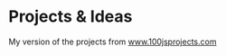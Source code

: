 # Projects & Ideas

My version of the projects from <a href="https://www.100jsprojects.com/">www.100jsprojects.com</a>
